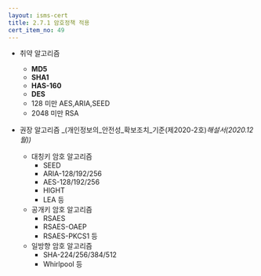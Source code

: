 ```yaml
---
layout: isms-cert
title: 2.7.1 암호정책 적용
cert_item_no: 49
---
```


- 취약 알고리즘
    - **MD5**
    - **SHA1**
    - **HAS-160**
    - **DES**
    - 128 미만 AES,ARIA,SEED
    - 2048 미만 RSA

- 권장 알고리즘
_(개인정보의_안전성_확보조치_기준(제2020-2호)_해설서(2020.12월))_
  - 대칭키 암호 알고리즘 
    - SEED
    - ARIA-128/192/256 
    - AES-128/192/256 
    - HIGHT
    - LEA 등
  - 공개키 암호 알고리즘 
    - RSAES
    - RSAES-OAEP 
    - RSAES-PKCS1 등
  - 일방향 암호 알고리즘
    - SHA-224/256/384/512 
    - Whirlpool 등